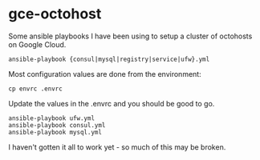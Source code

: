 gce-octohost
=============

Some ansible playbooks I have been using to setup a cluster of octohosts on Google Cloud.

```
ansible-playbook {consul|mysql|registry|service|ufw}.yml
```

Most configuration values are done from the environment:

`cp envrc .envrc`

Update the values in the .envrc and you should be good to go.

```
ansible-playbook ufw.yml
ansible-playbook consul.yml
ansible-playbook mysql.yml
```

I haven't gotten it all to work yet - so much of this may be broken.
